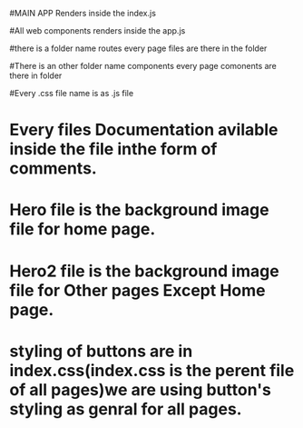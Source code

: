#MAIN APP Renders inside the index.js

#All web components renders inside the app.js

#there is a folder name routes every page files are there in the folder

#There is an other folder name components every page comonents are there in folder

#Every .css file name is as .js file

# Every files  Documentation avilable inside the file inthe form of comments.

# Hero file is the background image file for home page.

# Hero2 file is the background image file for Other pages Except Home page.

# styling of buttons are in index.css(index.css is the perent file of all pages)we are using button's styling as genral for all pages.

